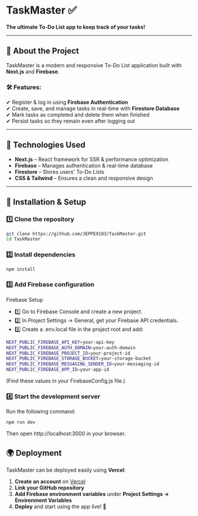 # TaskMaster ✅  
**The ultimate To-Do List app to keep track of your tasks!**

---

## 📌 About the Project
TaskMaster is a modern and responsive To-Do List application built with **Next.js** and **Firebase**.

### 🛠 Features:
✔ Register & log in using **Firebase Authentication**  
✔ Create, save, and manage tasks in real-time with **Firestore Database**  
✔ Mark tasks as completed and delete them when finished  
✔ Persist tasks so they remain even after logging out  

---

## 🚀 Technologies Used
- **Next.js** – React framework for SSR & performance optimization  
- **Firebase** – Manages authentication & real-time database  
- **Firestore** – Stores users' To-Do Lists  
- **CSS & Tailwind** – Ensures a clean and responsive design  

---

## 🔧 Installation & Setup

### 1️⃣ Clone the repository
```sh
git clone https://github.com/JEPPE9103/TaskMaster.git
cd TaskMaster
```
### 2️⃣ Install dependencies
```sh
npm install
```
### 3️⃣ Add Firebase configuration  

Firebase Setup
- 1️⃣ Go to Firebase Console and create a new project.
- 2️⃣ In Project Settings → General, get your Firebase API credentials.
- 3️⃣ Create a .env.local file in the project root and add:

```sh
NEXT_PUBLIC_FIREBASE_API_KEY=your-api-key
NEXT_PUBLIC_FIREBASE_AUTH_DOMAIN=your-auth-domain
NEXT_PUBLIC_FIREBASE_PROJECT_ID=your-project-id
NEXT_PUBLIC_FIREBASE_STORAGE_BUCKET=your-storage-bucket
NEXT_PUBLIC_FIREBASE_MESSAGING_SENDER_ID=your-messaging-id
NEXT_PUBLIC_FIREBASE_APP_ID=your-app-id
```

(Find these values in your FirebaseConfig.js file.)

### 4️⃣ Start the development server  
Run the following command:

```sh
npm run dev
```
Then open http://localhost:3000 in your browser.

## 🌍 Deployment  
TaskMaster can be deployed easily using **Vercel**:

1. **Create an account** on [Vercel](https://vercel.com/)  
2. **Link your GitHub repository**  
3. **Add Firebase environment variables** under **Project Settings → Environment Variables**  
4. **Deploy** and start using the app live! 🚀  


